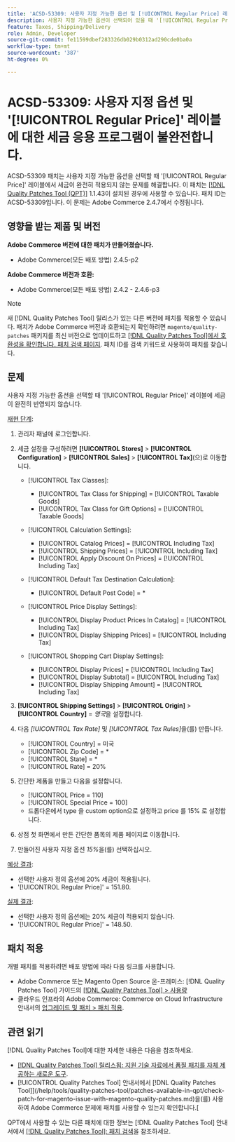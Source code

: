 ```yaml
---
title: 'ACSD-53309: 사용자 지정 가능한 옵션 및 [!UICONTROL Regular Price] 레이블에 대한 세금 응용 프로그램이 불완전합니다.'
description: 사용자 지정 가능한 옵션이 선택되어 있을 때 '[!UICONTROL Regular Price]' 레이블에 세금이 완전히 적용되지 않는 Adobe Commerce 문제를 해결하려면 ACSD-53309 패치를 적용합니다.
feature: Taxes, Shipping/Delivery
role: Admin, Developer
source-git-commit: fe11599dbef283326db029b0312ad290cde0ba0a
workflow-type: tm+mt
source-wordcount: '387'
ht-degree: 0%

---
```


# ACSD-53309: 사용자 지정 옵션 및 &#39;[!UICONTROL Regular Price]&#39; 레이블에 대한 세금 응용 프로그램이 불완전합니다.

ACSD-53309 패치는 사용자 지정 가능한 옵션을 선택할 때 &#39;[!UICONTROL Regular Price]&#39; 레이블에서 세금이 완전히 적용되지 않는 문제를 해결합니다. 이 패치는 [[!DNL Quality Patches Tool (QPT)]](https://experienceleague.adobe.com/en/docs/commerce-knowledge-base/kb/announcements/commerce-announcements/magento-quality-patches-released-new-tool-to-self-serve-quality-patches) 1.1.43이 설치된 경우에 사용할 수 있습니다. 패치 ID는 ACSD-53309입니다. 이 문제는 Adobe Commerce 2.4.7에서 수정됩니다.

## 영향을 받는 제품 및 버전

**Adobe Commerce 버전에 대한 패치가 만들어졌습니다.**

* Adobe Commerce(모든 배포 방법) 2.4.5-p2

**Adobe Commerce 버전과 호환:**

* Adobe Commerce(모든 배포 방법) 2.4.2 - 2.4.6-p3

>[!NOTE]
>
>새 [!DNL Quality Patches Tool] 릴리스가 있는 다른 버전에 패치를 적용할 수 있습니다. 패치가 Adobe Commerce 버전과 호환되는지 확인하려면 `magento/quality-patches` 패키지를 최신 버전으로 업데이트하고 [[!DNL Quality Patches Tool]에서 호환성을 확인합니다. 패치 검색 페이지](https://experienceleague.adobe.com/tools/commerce-quality-patches/index.html). 패치 ID를 검색 키워드로 사용하여 패치를 찾습니다.

## 문제

사용자 지정 가능한 옵션을 선택할 때 &#39;[!UICONTROL Regular Price]&#39; 레이블에 세금이 완전히 반영되지 않습니다.

<u>재현 단계</u>:

1. 관리자 패널에 로그인합니다.
1. 세금 설정을 구성하려면 **[!UICONTROL Stores]** > **[!UICONTROL Configuration]** > **[!UICONTROL Sales]** > **[!UICONTROL Tax]**(으)로 이동합니다.

   * [!UICONTROL Tax Classes]:

      * [!UICONTROL Tax Class for Shipping] = [!UICONTROL Taxable Goods]
      * [!UICONTROL Tax Class for Gift Options] = [!UICONTROL Taxable Goods]

   * [!UICONTROL Calculation Settings]:

      * [!UICONTROL Catalog Prices] = [!UICONTROL Including Tax]
      * [!UICONTROL Shipping Prices] = [!UICONTROL Including Tax]
      * [!UICONTROL Apply Discount On Prices] = [!UICONTROL Including Tax]

   * [!UICONTROL Default Tax Destination Calculation]:

      * [!UICONTROL Default Post Code] = *

   * [!UICONTROL Price Display Settings]:

      * [!UICONTROL Display Product Prices In Catalog] = [!UICONTROL Including Tax]
      * [!UICONTROL Display Shipping Prices] = [!UICONTROL Including Tax]

   * [!UICONTROL Shopping Cart Display Settings]:

      * [!UICONTROL Display Prices] = [!UICONTROL Including Tax]
      * [!UICONTROL Display Subtotal] = [!UICONTROL Including Tax]
      * [!UICONTROL Display Shipping Amount] = [!UICONTROL Including Tax]

1. **[!UICONTROL Shipping Settings]** > **[!UICONTROL Origin]** > **[!UICONTROL Country]** = *영국*&#x200B;을 설정합니다.

1. 다음 *[!UICONTROL Tax Rate]* 및 *[!UICONTROL Tax Rules]*&#x200B;을(를) 만듭니다.

   * [!UICONTROL Country] = 미국
   * [!UICONTROL Zip Code] = *
   * [!UICONTROL State] = *
   * [!UICONTROL Rate] = 20%
1. 간단한 제품을 만들고 다음을 설정합니다.
   * [!UICONTROL Price = 110]
   * [!UICONTROL Special Price = 100]
   * 드롭다운에서 type 을 custom option으로 설정하고 price 를 15% 로 설정합니다.
1. 상점 첫 화면에서 만든 간단한 품목의 제품 페이지로 이동합니다.
1. 만들어진 사용자 지정 옵션 *15%*&#x200B;을(를) 선택하십시오.

<u>예상 결과</u>:

* 선택한 사용자 정의 옵션에 20% 세금이 적용됩니다.
* &#39;[!UICONTROL Regular Price]&#39; = 151.80.

<u>실제 결과</u>:

* 선택한 사용자 정의 옵션에는 20% 세금이 적용되지 않습니다.
* &#39;[!UICONTROL Regular Price]&#39; = 148.50.

## 패치 적용

개별 패치를 적용하려면 배포 방법에 따라 다음 링크를 사용합니다.

* Adobe Commerce 또는 Magento Open Source 온-프레미스: [!DNL Quality Patches Tool] 가이드의 [[!DNL Quality Patches Tool] > 사용량](/help/tools/quality-patches-tool/usage.md)
* 클라우드 인프라의 Adobe Commerce: Commerce on Cloud Infrastructure 안내서의 [업그레이드 및 패치 > 패치 적용](https://experienceleague.adobe.com/docs/commerce-cloud-service/user-guide/develop/upgrade/apply-patches.html).

## 관련 읽기

[!DNL Quality Patches Tool]에 대한 자세한 내용은 다음을 참조하세요.

* [[!DNL Quality Patches Tool] 릴리스됨: 지원 기술 자료에서 품질 패치를 자체 제공하는 새로운 도구](https://experienceleague.adobe.com/en/docs/commerce-knowledge-base/kb/announcements/commerce-announcements/magento-quality-patches-released-new-tool-to-self-serve-quality-patches).
* [!UICONTROL Quality Patches Tool] 안내서에서  [!DNL Quality Patches Tool]](/help/tools/quality-patches-tool/patches-available-in-qpt/check-patch-for-magento-issue-with-magento-quality-patches.md)을(를) 사용하여 Adobe Commerce 문제에 패치를 사용할 수 있는지 확인합니다.[


QPT에서 사용할 수 있는 다른 패치에 대한 정보는 [!DNL Quality Patches Tool] 안내서에서 [[!DNL Quality Patches Tool]: 패치 검색](https://experienceleague.adobe.com/tools/commerce-quality-patches/index.html)을 참조하세요.
